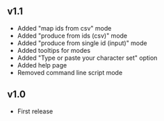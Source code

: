 
## v1.1
  - Added "map ids from csv" mode
  - Added "produce from ids (csv)" mode
  - Added "produce from single id (input)" mode
  - Added tooltips for modes
  - Added "Type or paste your character set" option
  - Added help page
  - Removed command line script mode

## v1.0
 - First release
